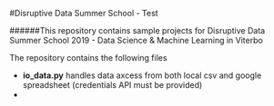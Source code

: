 #Disruptive Data Summer School - Test

######This repository contains sample projects for Disruptive Data Summer School 2019 - Data Science & Machine Learning in Viterbo

The repository contains the following files

- **io_data.py** handles data axcess from both local csv and google spreadsheet (credentials API must be provided)
- 

